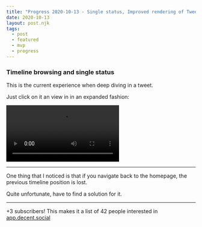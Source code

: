 ```yaml
---
title: "Progress 2020-10-13 - Single status, Improved rendering of Tweet, 3 subscribers"
date: 2020-10-13
layout: post.njk
tags:
  - post
  - featured
  - mvp
  - progress
---
```


### Timeline browsing and single status 

This is the current experience when deep diving in a tweet.

Just click on it an view in in an expanded fashion:

<video controls autoPlay loop class='img-fluid mt-5'>
  <source src='https://decent.social/video/app.decent.social-single-status.mp4' type='video/mp4' />
  <source src='https://decent.social/video/app.decent.social-single-status.webm' type='video/webm' />
  <p>Your browser doesn't support HTML5 video. Here is
    a <a href='https://decent.social/video/app.decent.social-single-status.mp4'>link to the video</a> instead.
  </p>
</video>

---

One thing that I noticed is that if you navigate back to the homepage, the previous timeline position is lost.

Quite unfortunate, have to find a solution for it.

---

+3 subscribers! This makes it a list of 42 people interested in [app.decent.social](https://app.decent.social)